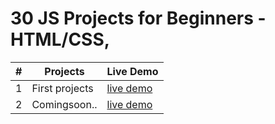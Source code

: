 # 30 JS Projects for Beginners - HTML/CSS,

| #  | Projects | Live Demo |
| ---| ------------- | ------------- | 
| 1  |    First projects | [live demo](url) |
| 2  | Comingsoon..  | [live demo](url)|
